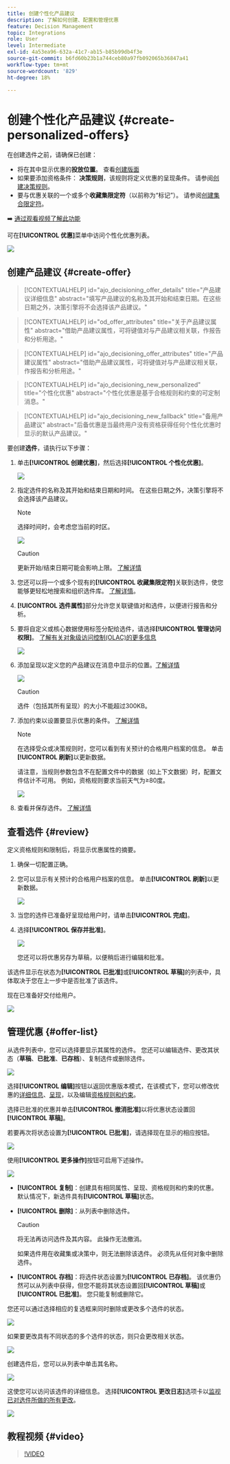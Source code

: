 ```yaml
---
title: 创建个性化产品建议
description: 了解如何创建、配置和管理优惠
feature: Decision Management
topic: Integrations
role: User
level: Intermediate
exl-id: 4a53ea96-632a-41c7-ab15-b85b99db4f3e
source-git-commit: b6fd60b23b1a744ceb80a97fb092065b36847a41
workflow-type: tm+mt
source-wordcount: '829'
ht-degree: 18%

---
```


# 创建个性化产品建议 {#create-personalized-offers}

在创建选件之前，请确保已创建：

* 将在其中显示优惠的&#x200B;**投放位置**。 查看[创建版面](../offer-library/creating-placements.md)
* 如果要添加资格条件： **决策规则**，该规则将定义优惠的呈现条件。 请参阅[创建决策规则](../offer-library/creating-decision-rules.md)。
* 要与优惠关联的一个或多个&#x200B;**收藏集限定符**（以前称为“标记”）。 请参阅[创建集合限定符](../offer-library/creating-tags.md)。

➡️ [通过观看视频了解此功能](#video)

可在&#x200B;**[!UICONTROL 优惠]**&#x200B;菜单中访问个性化优惠列表。

![](../assets/offers_list.png)

## 创建产品建议 {#create-offer}

>[!CONTEXTUALHELP]
>id="ajo_decisioning_offer_details"
>title="产品建议详细信息"
>abstract="填写产品建议的名称及其开始和结束日期。在这些日期之外，决策引擎将不会选择该产品建议。"

>[!CONTEXTUALHELP]
>id="od_offer_attributes"
>title="关于产品建议属性"
>abstract="借助产品建议属性，可将键值对与产品建议相关联，作报告和分析用途。"

>[!CONTEXTUALHELP]
>id="ajo_decisioning_offer_attributes"
>title="产品建议属性"
>abstract="借助产品建议属性，可将键值对与产品建议相关联，作报告和分析用途。"

>[!CONTEXTUALHELP]
>id="ajo_decisioning_new_personalized"
>title="个性化优惠"
>abstract="个性化优惠是基于合格规则和约束的可定制消息。"

>[!CONTEXTUALHELP]
>id="ajo_decisioning_new_fallback"
>title="备用产品建议"
>abstract="后备优惠是当最终用户没有资格获得任何个性化优惠时显示的默认产品建议。"

要创建&#x200B;**选件**，请执行以下步骤：

1. 单击&#x200B;**[!UICONTROL 创建优惠]**，然后选择&#x200B;**[!UICONTROL 个性化优惠]**。

   ![](../assets/create_offer.png)

1. 指定选件的名称及其开始和结束日期和时间。 在这些日期之外，决策引擎将不会选择该产品建议。

   >[!NOTE]
   >
   >选择时间时，会考虑您当前的时区。

   ![](../assets/offer_details.png)

   >[!CAUTION]
   >
   >更新开始/结束日期可能会影响上限。 [了解详情](add-constraints.md#capping-change-date)

1. 您还可以将一个或多个现有的&#x200B;**[!UICONTROL 收藏集限定符]**&#x200B;关联到选件，使您能够更轻松地搜索和组织选件库。 [了解详情](creating-tags.md)。

1. **[!UICONTROL 选件属性]**&#x200B;部分允许您关联键值对和选件，以便进行报告和分析。

1. 要将自定义或核心数据使用标签分配给选件，请选择&#x200B;**[!UICONTROL 管理访问权限]**。 [了解有关对象级访问控制(OLAC)的更多信息](../../administration/object-based-access.md)

   ![](../assets/offer_manage-access.png)

1. 添加呈现以定义您的产品建议在消息中显示的位置。[了解详情](add-representations.md)

   ![](../assets/channel-placement.png)

   >[!CAUTION]
   >
   >选件（包括其所有呈现）的大小不能超过300KB。

1. 添加约束以设置要显示优惠的条件。 [了解详情](add-constraints.md)

   >[!NOTE]
   >
   >在选择受众或决策规则时，您可以看到有关预计的合格用户档案的信息。 单击&#x200B;**[!UICONTROL 刷新]**&#x200B;以更新数据。
   >
   >请注意，当规则参数包含不在配置文件中的数据（如上下文数据）时，配置文件估计不可用。 例如，资格规则要求当前天气为≥80度。

   ![](../assets/offer-constraints-example.png)

1. 查看并保存选件。 [了解详情](#review)

## 查看选件 {#review}

定义资格规则和限制后，将显示优惠属性的摘要。

1. 确保一切配置正确。

1. 您可以显示有关预计的合格用户档案的信息。 单击&#x200B;**[!UICONTROL 刷新]**&#x200B;以更新数据。

   ![](../assets/offer-summary-estimate.png)

1. 当您的选件已准备好呈现给用户时，请单击&#x200B;**[!UICONTROL 完成]**。

1. 选择&#x200B;**[!UICONTROL 保存并批准]**。

   ![](../assets/offer_review.png)

   您还可以将优惠另存为草稿，以便稍后进行编辑和批准。

该选件显示在状态为&#x200B;**[!UICONTROL 已批准]**&#x200B;或&#x200B;**[!UICONTROL 草稿]**&#x200B;的列表中，具体取决于您在上一步中是否批准了该选件。

现在已准备好交付给用户。

![](../assets/offer_created.png)

## 管理优惠 {#offer-list}

从选件列表中，您可以选择要显示其属性的选件。 您还可以编辑选件、更改其状态（**草稿**、**已批准**、**已存档**）、复制选件或删除选件。

![](../assets/offer_created.png)

选择&#x200B;**[!UICONTROL 编辑]**&#x200B;按钮以返回优惠版本模式，在该模式下，您可以修改优惠的[详细信息](#create-offer)、[呈现](#representations)，以及编辑[资格规则和约束](#eligibility)。

选择已批准的优惠并单击&#x200B;**[!UICONTROL 撤消批准]**&#x200B;以将优惠状态设置回&#x200B;**[!UICONTROL 草稿]**。

若要再次将状态设置为&#x200B;**[!UICONTROL 已批准]**，请选择现在显示的相应按钮。

![](../assets/offer_approve.png)

使用&#x200B;**[!UICONTROL 更多操作]**&#x200B;按钮可启用下述操作。

![](../assets/offer_more-actions.png)

* **[!UICONTROL 复制]**：创建具有相同属性、呈现、资格规则和约束的优惠。 默认情况下，新选件具有&#x200B;**[!UICONTROL 草稿]**&#x200B;状态。
* **[!UICONTROL 删除]**：从列表中删除选件。

  >[!CAUTION]
  >
  >将无法再访问选件及其内容。 此操作无法撤消。
  >
  >如果选件用在收藏集或决策中，则无法删除该选件。 必须先从任何对象中删除选件。

* **[!UICONTROL 存档]**：将选件状态设置为&#x200B;**[!UICONTROL 已存档]**。 该优惠仍然可以从列表中获得，但您不能将其状态设置回&#x200B;**[!UICONTROL 草稿]**&#x200B;或&#x200B;**[!UICONTROL 已批准]**。 您只能复制或删除它。

您还可以通过选择相应的复选框来同时删除或更改多个选件的状态。

![](../assets/offer_multiple-selection.png)

如果要更改具有不同状态的多个选件的状态，则只会更改相关状态。

![](../assets/offer_change-status.png)

创建选件后，您可以从列表中单击其名称。

![](../assets/offer_click-name.png)

这使您可以访问该选件的详细信息。 选择&#x200B;**[!UICONTROL 更改日志]**&#x200B;选项卡以[监视已对选件所做的所有更改](../get-started/user-interface.md#monitoring-changes)。

![](../assets/offer_information.png)

## 教程视频 {#video}

>[!VIDEO](https://video.tv.adobe.com/v/341341?quality=12&captions=chi_hans)
